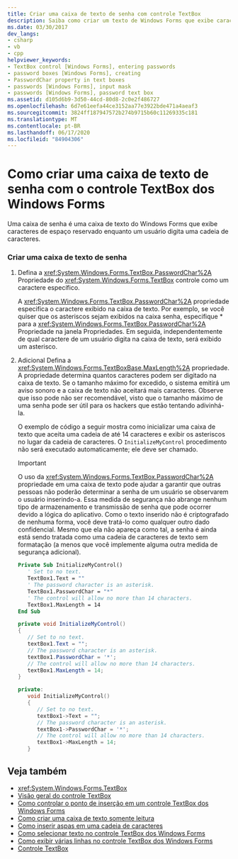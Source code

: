```yaml
---
title: Criar uma caixa de texto de senha com controle TextBox
description: Saiba como criar um texto de Windows Forms que exibe caracteres de espaço reservado enquanto um usuário digita uma cadeia de caracteres.
ms.date: 03/30/2017
dev_langs:
- csharp
- vb
- cpp
helpviewer_keywords:
- TextBox control [Windows Forms], entering passwords
- password boxes [Windows Forms], creating
- PasswordChar property in text boxes
- passwords [Windows Forms], input mask
- passwords [Windows Forms], password text box
ms.assetid: d105d6b9-3d50-44cd-80d8-2c0e2f486727
ms.openlocfilehash: 6d7e61eefa44ce3152aa77e3922bde471a4aeaf3
ms.sourcegitcommit: 3824ff187947572b274b9715b60c11269335c181
ms.translationtype: MT
ms.contentlocale: pt-BR
ms.lasthandoff: 06/17/2020
ms.locfileid: "84904306"
---
```

# <a name="how-to-create-a-password-text-box-with-the-windows-forms-textbox-control"></a>Como criar uma caixa de texto de senha com o controle TextBox dos Windows Forms

Uma caixa de senha é uma caixa de texto do Windows Forms que exibe caracteres de espaço reservado enquanto um usuário digita uma cadeia de caracteres.

### <a name="to-create-a-password-text-box"></a>Criar uma caixa de texto de senha

1. Defina a <xref:System.Windows.Forms.TextBox.PasswordChar%2A> Propriedade do <xref:System.Windows.Forms.TextBox> controle como um caractere específico.

    A <xref:System.Windows.Forms.TextBox.PasswordChar%2A> propriedade especifica o caractere exibido na caixa de texto. Por exemplo, se você quiser que os asteriscos sejam exibidos na caixa senha, especifique * para a <xref:System.Windows.Forms.TextBox.PasswordChar%2A> Propriedade na janela Propriedades. Em seguida, independentemente de qual caractere de um usuário digita na caixa de texto, será exibido um asterisco.

2. Adicional Defina a <xref:System.Windows.Forms.TextBoxBase.MaxLength%2A> propriedade. A propriedade determina quantos caracteres podem ser digitado na caixa de texto. Se o tamanho máximo for excedido, o sistema emitirá um aviso sonoro e a caixa de texto não aceitará mais caracteres. Observe que isso pode não ser recomendável, visto que o tamanho máximo de uma senha pode ser útil para os hackers que estão tentando adivinhá-la.

    O exemplo de código a seguir mostra como inicializar uma caixa de texto que aceita uma cadeia de até 14 caracteres e exibir os asteriscos no lugar da cadeia de caracteres. O `InitializeMyControl` procedimento não será executado automaticamente; ele deve ser chamado.

    > [!IMPORTANT]
    > O uso da <xref:System.Windows.Forms.TextBox.PasswordChar%2A> propriedade em uma caixa de texto pode ajudar a garantir que outras pessoas não poderão determinar a senha de um usuário se observarem o usuário inserindo-a. Essa medida de segurança não abrange nenhum tipo de armazenamento e transmissão de senha que pode ocorrer devido a lógica do aplicativo. Como o texto inserido não é criptografado de nenhuma forma, você deve tratá-lo como qualquer outro dado confidencial. Mesmo que ela não apareça como tal, a senha é ainda está sendo tratada como uma cadeia de caracteres de texto sem formatação (a menos que você implemente alguma outra medida de segurança adicional).

    ```vb
    Private Sub InitializeMyControl()
       ' Set to no text.
       TextBox1.Text = ""
       ' The password character is an asterisk.
       TextBox1.PasswordChar = "*"
       ' The control will allow no more than 14 characters.
       TextBox1.MaxLength = 14
    End Sub
    ```

    ```csharp
    private void InitializeMyControl()
    {
       // Set to no text.
       textBox1.Text = "";
       // The password character is an asterisk.
       textBox1.PasswordChar = '*';
       // The control will allow no more than 14 characters.
       textBox1.MaxLength = 14;
    }
    ```

    ```cpp
    private:
       void InitializeMyControl()
       {
          // Set to no text.
          textBox1->Text = "";
          // The password character is an asterisk.
          textBox1->PasswordChar = '*';
          // The control will allow no more than 14 characters.
          textBox1->MaxLength = 14;
       }
    ```

## <a name="see-also"></a>Veja também

- <xref:System.Windows.Forms.TextBox>
- [Visão geral do controle TextBox](textbox-control-overview-windows-forms.md)
- [Como controlar o ponto de inserção em um controle TextBox dos Windows Forms](how-to-control-the-insertion-point-in-a-windows-forms-textbox-control.md)
- [Como criar uma caixa de texto somente leitura](how-to-create-a-read-only-text-box-windows-forms.md)
- [Como inserir aspas em uma cadeia de caracteres](how-to-put-quotation-marks-in-a-string-windows-forms.md)
- [Como selecionar texto no controle TextBox dos Windows Forms](how-to-select-text-in-the-windows-forms-textbox-control.md)
- [Como exibir várias linhas no controle TextBox dos Windows Forms](how-to-view-multiple-lines-in-the-windows-forms-textbox-control.md)
- [Controle TextBox](textbox-control-windows-forms.md)

